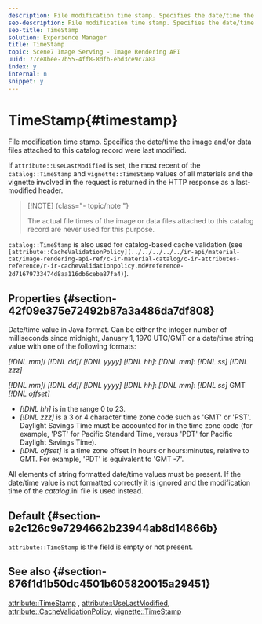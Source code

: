 ```yaml
---
description: File modification time stamp. Specifies the date/time the image and/or data files attached to this catalog record were last modified.
seo-description: File modification time stamp. Specifies the date/time the image and/or data files attached to this catalog record were last modified.
seo-title: TimeStamp
solution: Experience Manager
title: TimeStamp
topic: Scene7 Image Serving - Image Rendering API
uuid: 77ce8bee-7b55-4ff8-8dfb-ebd3ce9c7a8a
index: y
internal: n
snippet: y
---
```


# TimeStamp{#timestamp}

File modification time stamp. Specifies the date/time the image and/or data files attached to this catalog record were last modified.

If `attribute::UseLastModified` is set, the most recent of the `catalog::TimeStamp` and `vignette::TimeStamp` values of all materials and the vignette involved in the request is returned in the HTTP response as a last-modified header.

>[!NOTE] {class="- topic/note "}
>
>The actual file times of the image or data files attached to this catalog record are never used for this purpose.

`catalog::TimeStamp` is also used for catalog-based cache validation (see ` [attribute::CacheValidationPolicy](../../../../../ir-api/material-cat/image-rendering-api-ref/c-ir-material-catalog/c-ir-attributes-reference/r-ir-cachevalidationpolicy.md#reference-2d71679733474d8aa116db6ceba87fa4)`).

## Properties {#section-42f09e375e72492b87a3a486da7df808}

Date/time value in Java format. Can be either the integer number of milliseconds since midnight, January 1, 1970 UTC/GMT or a date/time string value with one of the following formats:

*[!DNL mm]*/ *[!DNL dd]*/ *[!DNL yyyy]* *[!DNL hh]*: *[!DNL mm]*: *[!DNL ss]* *[!DNL zzz]*

*[!DNL mm]*/ *[!DNL dd]*/ *[!DNL yyyy]* *[!DNL hh]*: *[!DNL mm]*: *[!DNL ss]* GMT *[!DNL offset]*

* *[!DNL hh]* is in the range 0 to 23. 
* *[!DNL zzz]* is a 3 or 4 character time zone code such as 'GMT' or 'PST'. Daylight Savings Time must be accounted for in the time zone code (for example, 'PST' for Pacific Standard Time, versus 'PDT' for Pacific Daylight Savings Time). 
* *[!DNL offset]* is a time zone offset in hours or hours:minutes, relative to GMT. For example, 'PDT' is equivalent to 'GMT -7'.

All elements of string formatted date/time values must be present. If the date/time value is not formatted correctly it is ignored and the modification time of the *catalog*.ini file is used instead.

## Default {#section-e2c126c9e7294662b23944ab8d14866b}

`attribute::TimeStamp` is the field is empty or not present.

## See also {#section-876f1d1b50dc4501b605820015a29451}

[attribute::TimeStamp](../../../../../ir-api/material-cat/image-rendering-api-ref/c-ir-material-catalog/c-ir-attributes-reference/r-ir-timestamp.md#reference-8373ad4ee03d4e4b9a8fc96cf42b3181) , [attribute::UseLastModified](../../../../../ir-api/material-cat/image-rendering-api-ref/c-ir-material-catalog/c-ir-attributes-reference/r-ir-uselastmodified.md#reference-d2ab628c9e004fedbd38324866dbca1d), [attribute::CacheValidationPolicy](../../../../../ir-api/material-cat/image-rendering-api-ref/c-ir-material-catalog/c-ir-attributes-reference/r-ir-cachevalidationpolicy.md#reference-2d71679733474d8aa116db6ceba87fa4), [vignette::TimeStamp](../../../../../ir-api/material-cat/image-rendering-api-ref/c-ir-material-catalog/c-ir-vignette-map-reference/r-ir-timestamp-vignette.md#reference-d57cdd40a6a645d199dbb1d56cc85bc1) 
